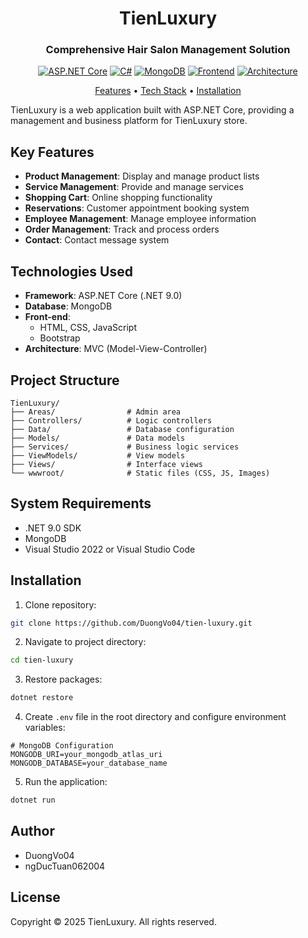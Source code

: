 <div align="center">

# TienLuxury

### Comprehensive Hair Salon Management Solution

[![ASP.NET Core](https://img.shields.io/badge/ASP.NET%20Core-9.0-purple.svg)](https://dotnet.microsoft.com/)
[![C#](https://img.shields.io/badge/C%23-12.0-green.svg)](https://docs.microsoft.com/dotnet/csharp/)
[![MongoDB](https://img.shields.io/badge/MongoDB-7.0+-brightgreen.svg)](https://www.mongodb.com/)
[![Frontend](https://img.shields.io/badge/Frontend-HTML%2FCSS%2FJS%2FBootstrap-orange.svg)](https://getbootstrap.com/)
[![Architecture](https://img.shields.io/badge/Architecture-MVC-blue.svg)](https://docs.microsoft.com/aspnet/core/mvc/overview)

[Features](#-key-features) • [Tech Stack](#-technologies-used) • [Installation](#-installation)

</div>


TienLuxury is a web application built with ASP.NET Core, providing a management and business platform for TienLuxury store.

## Key Features

- **Product Management**: Display and manage product lists
- **Service Management**: Provide and manage services
- **Shopping Cart**: Online shopping functionality
- **Reservations**: Customer appointment booking system
- **Employee Management**: Manage employee information
- **Order Management**: Track and process orders
- **Contact**: Contact message system

## Technologies Used

- **Framework**: ASP.NET Core (.NET 9.0)
- **Database**: MongoDB
- **Front-end**: 
  - HTML, CSS, JavaScript
  - Bootstrap
- **Architecture**: MVC (Model-View-Controller)

## Project Structure

```
TienLuxury/
├── Areas/                # Admin area
├── Controllers/          # Logic controllers
├── Data/                 # Database configuration
├── Models/               # Data models
├── Services/             # Business logic services
├── ViewModels/           # View models
├── Views/                # Interface views
└── wwwroot/              # Static files (CSS, JS, Images)
```

## System Requirements

- .NET 9.0 SDK
- MongoDB
- Visual Studio 2022 or Visual Studio Code

## Installation

1. Clone repository:
```bash
git clone https://github.com/DuongVo04/tien-luxury.git
```

2. Navigate to project directory:
```bash
cd tien-luxury
```

3. Restore packages:
```bash
dotnet restore
```

4. Create `.env` file in the root directory and configure environment variables:

```env
# MongoDB Configuration
MONGODB_URI=your_mongodb_atlas_uri
MONGODB_DATABASE=your_database_name
```

5. Run the application:
```bash
dotnet run
```

## Author

- DuongVo04
- ngDucTuan062004

## License


Copyright © 2025 TienLuxury. All rights reserved.
